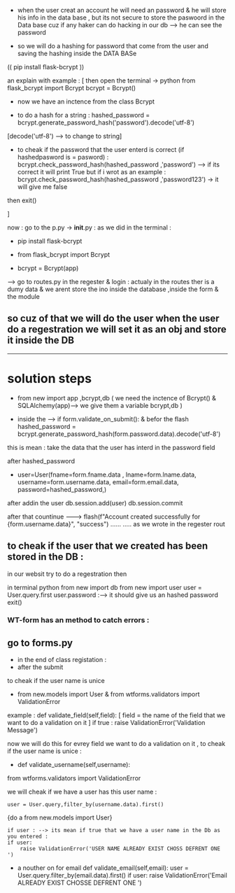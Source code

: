 * when the  user creat an account he will need an password & he will store his info in the data base , but its not secure to store the paswoord in the Data base cuz if any haker can do hacking in our db --> he can see the password 

* so we will do a hashing for password that come from the user and saving the hashing inside the DATA BASe

((  pip install flask-bcrypt  ))

an  explain with example :
[
then open the terminal -> python 
from flask_bcrypt import Bcrypt 
bcrypt = Bcrypt()
* now we have an inctence from the class Bcrypt

* to do a hash for a string :
hashed_password = bcrypt.generate_password_hash('password').decode('utf-8')

[decode('utf-8') --> to change to string]
* to cheak if the password that the user enterd is correct (if hashedpasword is = pasword) :
bcrypt.check_password_hash(hashed_password ,'password')
--> if its correct it will print True 
but if i wrot as an example :
bcrypt.check_password_hash(hashed_password ,'password123') -> it will give me false 

then exit()

]

now :
go to the p.py -> __init__.py :
as we did in the terminal :
* pip install flask-bcrypt 

* from flask_bcrypt import Bcrypt

* bcrypt = Bcrypt(app)

--> go to routes.py 
in the regester & login :
actualy in the routes ther is a dumy data & we arent store the ino inside the database ,inside the form & the module

so cuz of that we will do the user when the user do a regestration we will set it as an obj and store it inside the DB
---------------------
-----------------------
#  solution steps
* from new import app ,bcrypt,db 
( we need the inctence of Bcrypt() & SQLAlchemy(app)--> we give them a variable  bcrypt,db )

* inside the --> if form.validate_on_submit(): & befor the flash
hashed_password = bcrypt.generate_password_hash(form.password.data).decode('utf-8')

this is mean : take the data that the user has interd in the password field  

after hashed_password

* user=User(fname=form.fname.data , lname=form.lname.data,
username=form.username.data,
email=form.email.data,
password=hashed_password,)

after addin the user 
db.session.add(user)
db.session.commit

after that countinue --->
flash(f"Account created successfully for {form.username.data}", "success") ......
..... as we wrote in the regester rout 

## to cheak if the user that we created has been stored in the DB :
in our websit try to do a regestration then 

in terminal 
python
from new import db
from new import user
user = User.query.first
user.password :--> it should give us an hashed password 
exit()


### WT-form has an method to catch errors :

## go to forms.py

* in the end of class registation :
* after the submit 

to cheak if the user name is unice

* from new.models import User
& from wtforms.validators import ValidationError

example :
def validate_field(self,field):
[ field = the name of the field that we want to do a validation on it ]
    if true :
        raise ValidationError('Validation Message')

now we will do this for evrey field we want to do a validation on it ,
to cheak if the user name is unice :

* def validate_username(self,username):

 from wtforms.validators import ValidationError

we will cheak if we have a user has this user name :

    user = User.query,filter_by(username.data).first()
{do a from new.models import User}

    if user : --> its mean if true that we have a user name in the Db as you entered :
    if user:
        raise ValidationError('USER NAME ALREADY EXIST CHOSS DEFRENT ONE ')

* a nouther on for email 
def validate_email(self,email):
    user = User.query.filter_by(email.data).first() 
    if user:
        raise ValidationError('Email ALREADY EXIST CHOSSE DEFRENT ONE ')        